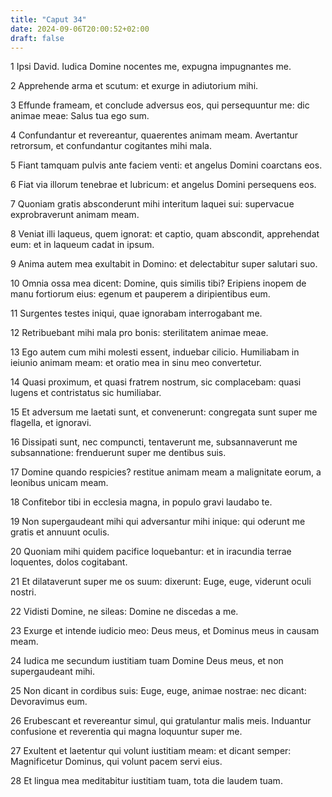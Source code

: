 ```yaml
---
title: "Caput 34"
date: 2024-09-06T20:00:52+02:00
draft: false
---
```



1 Ipsi David. Iudica Domine nocentes me, expugna impugnantes me.

2 Apprehende arma et scutum: et exurge in adiutorium mihi.

3 Effunde frameam, et conclude adversus eos, qui persequuntur me: dic animae meae: Salus tua ego sum.

4 Confundantur et revereantur, quaerentes animam meam. Avertantur retrorsum, et confundantur cogitantes mihi mala.

5 Fiant tamquam pulvis ante faciem venti: et angelus Domini coarctans eos.

6 Fiat via illorum tenebrae et lubricum: et angelus Domini persequens eos.

7 Quoniam gratis absconderunt mihi interitum laquei sui: supervacue exprobraverunt animam meam.

8 Veniat illi laqueus, quem ignorat: et captio, quam abscondit, apprehendat eum: et in laqueum cadat in ipsum.

9 Anima autem mea exultabit in Domino: et delectabitur super salutari suo.

10 Omnia ossa mea dicent: Domine, quis similis tibi? Eripiens inopem de manu fortiorum eius: egenum et pauperem a diripientibus eum.

11 Surgentes testes iniqui, quae ignorabam interrogabant me.

12 Retribuebant mihi mala pro bonis: sterilitatem animae meae.

13 Ego autem cum mihi molesti essent, induebar cilicio. Humiliabam in ieiunio animam meam: et oratio mea in sinu meo convertetur.

14 Quasi proximum, et quasi fratrem nostrum, sic complacebam: quasi lugens et contristatus sic humiliabar.

15 Et adversum me laetati sunt, et convenerunt: congregata sunt super me flagella, et ignoravi.

16 Dissipati sunt, nec compuncti, tentaverunt me, subsannaverunt me subsannatione: frenduerunt super me dentibus suis.

17 Domine quando respicies? restitue animam meam a malignitate eorum, a leonibus unicam meam.

18 Confitebor tibi in ecclesia magna, in populo gravi laudabo te.

19 Non supergaudeant mihi qui adversantur mihi inique: qui oderunt me gratis et annuunt oculis.

20 Quoniam mihi quidem pacifice loquebantur: et in iracundia terrae loquentes, dolos cogitabant.

21 Et dilataverunt super me os suum: dixerunt: Euge, euge, viderunt oculi nostri.

22 Vidisti Domine, ne sileas: Domine ne discedas a me.

23 Exurge et intende iudicio meo: Deus meus, et Dominus meus in causam meam.

24 Iudica me secundum iustitiam tuam Domine Deus meus, et non supergaudeant mihi.

25 Non dicant in cordibus suis: Euge, euge, animae nostrae: nec dicant: Devoravimus eum.

26 Erubescant et revereantur simul, qui gratulantur malis meis. Induantur confusione et reverentia qui magna loquuntur super me.

27 Exultent et laetentur qui volunt iustitiam meam: et dicant semper: Magnificetur Dominus, qui volunt pacem servi eius.

28 Et lingua mea meditabitur iustitiam tuam, tota die laudem tuam.

